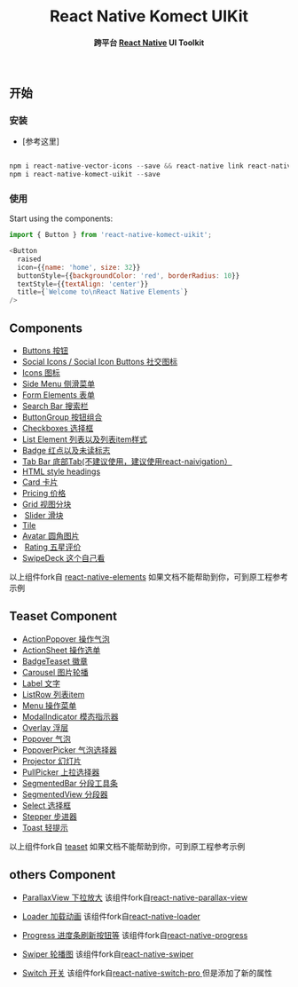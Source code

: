 

<h1 align="center">
  React Native Komect UIKit
</h1>

<h4 align="center">
  跨平台 <a href="https://facebook.github.io/react-native/">React Native</a> UI Toolkit
</h4>


<br />


## 开始

### 安装


- [参考这里]


```js

npm i react-native-vector-icons --save && react-native link react-native-vector-icons
npm i react-native-komect-uikit --save

```

### 使用

Start using the components:

```js
import { Button } from 'react-native-komect-uikit';

<Button
  raised
  icon={{name: 'home', size: 32}}
  buttonStyle={{backgroundColor: 'red', borderRadius: 10}}
  textStyle={{textAlign: 'center'}}
  title={`Welcome to\nReact Native Elements`}
/>
```

## Components 

-  [Buttons 按钮](https://github.com/fengshanjian/react-native-komect-uikit/blob/master/docs/API/buttons.md)
-  [Social Icons / Social Icon Buttons 社交图标](https://github.com/fengshanjian/react-native-komect-uikit/blob/master/docs/API/social_icons.md)
-  [Icons 图标](https://github.com/fengshanjian/react-native-komect-uikit/blob/master/docs/API/icons.md)
-  [Side Menu 侧滑菜单](https://github.com/fengshanjian/react-native-komect-uikit/blob/master/docs/API/side_menu.md)
-  [Form Elements 表单](https://github.com/fengshanjian/react-native-komect-uikit/blob/master/docs/API/forms.md)
-  [Search Bar 搜索栏](https://github.com/fengshanjian/react-native-komect-uikit/blob/master/docs/API/searchbar.md)
-  [ButtonGroup 按钮组合](https://github.com/fengshanjian/react-native-komect-uikit/blob/master/docs/API/button_group.md)
-  [Checkboxes 选择框](https://github.com/fengshanjian/react-native-komect-uikit/blob/master/docs/API/checkbox.md)
-  [List Element 列表以及列表item样式](https://github.com/fengshanjian/react-native-komect-uikit/blob/master/docs/API/lists.md)
-  [Badge 红点以及未读标志](https://github.com/fengshanjian/react-native-komect-uikit/blob/master/docs/API/badge.md)
-  [Tab Bar 底部Tab(不建议使用，建议使用react-naivigation）](https://github.com/fengshanjian/react-native-komect-uikit/blob/master/docs/API/tabbar.md)
-  [HTML style headings](https://github.com/fengshanjian/react-native-komect-uikit/blob/master/docs/API/HTML_style_headings.md)
-  [Card 卡片](https://github.com/fengshanjian/react-native-komect-uikit/blob/master/docs/API/card.md)
-  [Pricing 价格](https://github.com/fengshanjian/react-native-komect-uikit/blob/master/docs/API/pricing.md)
-  [Grid 视图分块](https://github.com/fengshanjian/react-native-komect-uikit/blob/master/docs/API/grid.md)
-  [Slider 滑块](https://github.com/fengshanjian/react-native-komect-uikit/blob/master/docs/API/slider.md)
-  [Tile](https://github.com/fengshanjian/react-native-komect-uikit/blob/master/docs/API/tile.md)
-  [Avatar 圆角图片](https://github.com/fengshanjian/react-native-komect-uikit/blob/master/docs/API/avatar.md)
-  [Rating 五星评价](https://github.com/fengshanjian/react-native-komect-uikit/blob/master/docs/API/rating.md)
-  [SwipeDeck 这个自己看](https://github.com/fengshanjian/react-native-komect-uikit/blob/master/docs/API/swipedeck.md)


以上组件fork自 <a href="https://github.com/react-native-training/react-native-elements/">react-native-elements</a> 如果文档不能帮助到你，可到原工程参考示例

## Teaset Component

-  [ActionPopover 操作气泡](https://github.com/fengshanjian/react-native-komect-uikit/blob/master/docs/API/ActionPopover.md)
-  [ActionSheet 操作选单](https://github.com/fengshanjian/react-native-komect-uikit/blob/master/docs/API/ActionSheet.md)
-  [BadgeTeaset 徽章](https://github.com/fengshanjian/react-native-komect-uikit/blob/master/docs/API/Badge_teaset.md)
-  [Carousel 图片轮播](https://github.com/fengshanjian/react-native-komect-uikit/blob/master/docs/API/Carousel.md)
-  [Label 文字](https://github.com/fengshanjian/react-native-komect-uikit/blob/master/docs/API/Label.md)
-  [ListRow 列表item](https://github.com/fengshanjian/react-native-komect-uikit/blob/master/docs/API/ListRow.md)
-  [Menu 操作菜单](https://github.com/fengshanjian/react-native-komect-uikit/blob/master/docs/API/Menu.md)
-  [ModalIndicator 模态指示器](https://github.com/fengshanjian/react-native-komect-uikit/blob/master/docs/API/ModalIndicator.md)
-  [Overlay 浮层](https://github.com/fengshanjian/react-native-komect-uikit/blob/master/docs/API/Overlay.md)
-  [Popover 气泡](https://github.com/fengshanjian/react-native-komect-uikit/blob/master/docs/API/Popover.md)
-  [PopoverPicker 气泡选择器](https://github.com/fengshanjian/react-native-komect-uikit/blob/master/docs/API/PopoverPicker.md)
-  [Projector 幻灯片](https://github.com/fengshanjian/react-native-komect-uikit/blob/master/docs/API/Projector.md)
-  [PullPicker 上拉选择器](https://github.com/fengshanjian/react-native-komect-uikit/blob/master/docs/API/PullPicker.md)
-  [SegmentedBar 分段工具条](https://github.com/fengshanjian/react-native-komect-uikit/blob/master/docs/API/SegmentedBar.md)
-  [SegmentedView 分段器](https://github.com/fengshanjian/react-native-komect-uikit/blob/master/docs/API/SegmentedView.md)
-  [Select 选择框](https://github.com/fengshanjian/react-native-komect-uikit/blob/master/docs/API/Select.md)
-  [Stepper 步进器](https://github.com/fengshanjian/react-native-komect-uikit/blob/master/docs/API/Stepper.md)
-  [Toast 轻提示](https://github.com/fengshanjian/react-native-komect-uikit/blob/master/docs/API/Toast.md)

以上组件fork自 <a href="https://github.com/rilyu/teaset">teaset</a> 如果文档不能帮助到你，可到原工程参考示例


## others Component
-  [ParallaxView 下拉放大](https://github.com/fengshanjian/react-native-komect-uikit/blob/master/docs/API/ParallaxView.md)    该组件fork自<a href="https://github.com/lelandrichardson/react-native-parallax-view">react-native-parallax-view</a>

-  [Loader 加载动画](https://github.com/fengshanjian/react-native-komect-uikit/blob/master/docs/API/Loader.md)    该组件fork自<a href="https://github.com/mohebifar/react-native-loader">react-native-loader</a>
-  [Progress 进度条刷新按钮等](https://github.com/fengshanjian/react-native-komect-uikit/blob/master/docs/API/Progress.md) 该组件fork自<a href="https://github.com/oblador/react-native-progress">react-native-progress </a>
-  [Swiper 轮播图](https://github.com/fengshanjian/react-native-komect-uikit/blob/master/docs/API/Swiper.md) 该组件fork自<a href="https://github.com/leecade/react-native-swiper">react-native-swiper </a>
-  [Switch 开关](https://github.com/fengshanjian/react-native-komect-uikit/blob/master/docs/API/Switch.md) 该组件fork自<a href="https://github.com/poberwong/react-native-switch-pro">react-native-switch-pro </a>  但是添加了新的属性
